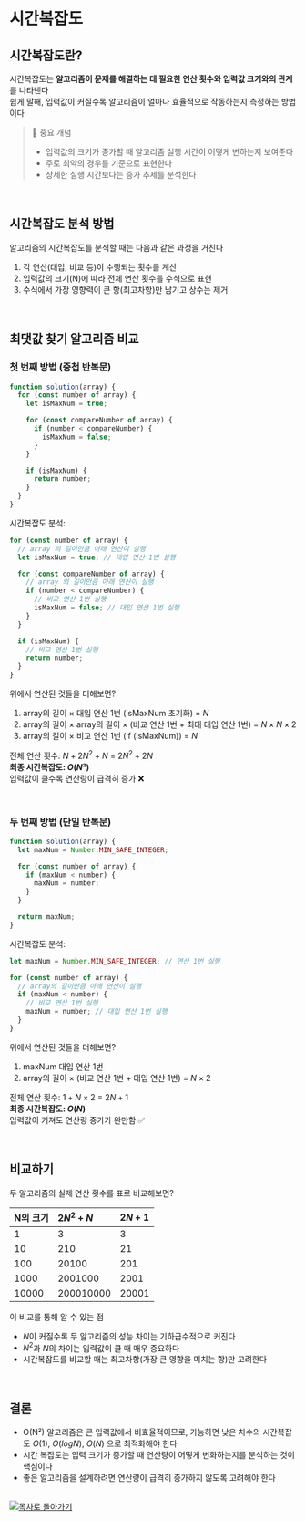 # 시간복잡도

## 시간복잡도란?

시간복잡도는 **알고리즘이 문제를 해결하는 데 필요한 연산 횟수와 입력값 크기와의 관계**를 나타낸다
<br />
쉽게 말해, 입력값이 커질수록 알고리즘이 얼마나 효율적으로 작동하는지 측정하는 방법이다

> 🧐 중요 개념
>
> - 입력값의 크기가 증가할 때 알고리즘 실행 시간이 어떻게 변하는지 보여준다
> - 주로 최악의 경우를 기준으로 표현한다
> - 상세한 실행 시간보다는 증가 추세를 분석한다

<br />

## 시간복잡도 분석 방법

알고리즘의 시간복잡도를 분석할 때는 다음과 같은 과정을 거친다

1. 각 연산(대입, 비교 등)이 수행되는 횟수를 계산
1. 입력값의 크기(N)에 따라 전체 연산 횟수를 수식으로 표현
1. 수식에서 가장 영향력이 큰 항(최고차항)만 남기고 상수는 제거

<br />

## 최댓값 찾기 알고리즘 비교

### 첫 번째 방법 (중첩 반복문)

```javascript
function solution(array) {
  for (const number of array) {
    let isMaxNum = true;

    for (const compareNumber of array) {
      if (number < compareNumber) {
        isMaxNum = false;
      }
    }

    if (isMaxNum) {
      return number;
    }
  }
}
```

시간복잡도 분석:

```javascript
for (const number of array) {
  // array 의 길이만큼 아래 연산이 실행
  let isMaxNum = true; // 대입 연산 1번 실행

  for (const compareNumber of array) {
    // array 의 길이만큼 아래 연산이 실행
    if (number < compareNumber) {
      // 비교 연산 1번 실행
      isMaxNum = false; // 대입 연산 1번 실행
    }
  }

  if (isMaxNum) {
    // 비교 연산 1번 실행
    return number;
  }
}
```

위에서 연산된 것들을 더해보면?

1. array의 길이 × 대입 연산 1번 (isMaxNum 초기화) = $N$
1. array의 길이 × array의 길이 × (비교 연산 1번 + 최대 대입 연산 1번) = $N × N × 2$
1. array의 길이 × 비교 연산 1번 (if (isMaxNum)) = $N$

전체 연산 횟수: $N + 2N^2 + N$ = $2N^2 + 2N$
<br />
**최종 시간복잡도: $O(N²)$**
<br />
입력값이 클수록 연산량이 급격히 증가 ❌

<br />

### 두 번째 방법 (단일 반복문)

```javascript
function solution(array) {
  let maxNum = Number.MIN_SAFE_INTEGER;

  for (const number of array) {
    if (maxNum < number) {
      maxNum = number;
    }
  }

  return maxNum;
}
```

시간복잡도 분석:

```javascript
let maxNum = Number.MIN_SAFE_INTEGER; // 연산 1번 실행

for (const number of array) {
  // array의 길이만큼 아래 연산이 실행
  if (maxNum < number) {
    // 비교 연산 1번 실행
    maxNum = number; // 대입 연산 1번 실행
  }
}
```

위에서 연산된 것들을 더해보면?

1. maxNum 대입 연산 1번
1. array의 길이 × (비교 연산 1번 + 대입 연산 1번) = $N × 2$

전체 연산 횟수: $1 + N × 2$ = $2N + 1$
<br />
**최종 시간복잡도: $O(N)$**
<br />
입력값이 커져도 연산량 증가가 완만함 ✅

<br />

## 비교하기

두 알고리즘의 실제 연산 횟수를 표로 비교해보면?

| N의 크기 | $2N^2 + N$ | $2N + 1$ |
| :------- | :--------- | :------- |
| 1        | 3          | 3        |
| 10       | 210        | 21       |
| 100      | 20100      | 201      |
| 1000     | 2001000    | 2001     |
| 10000    | 200010000  | 20001    |

이 비교를 통해 알 수 있는 점

- $N$이 커질수록 두 알고리즘의 성능 차이는 기하급수적으로 커진다
- $N^2$과 $N$의 차이는 입력값이 클 때 매우 중요하다
- 시간복잡도를 비교할 때는 최고차항(가장 큰 영향을 미치는 항)만 고려한다

<br />

## 결론

- O(N²) 알고리즘은 큰 입력값에서 비효율적이므로, 가능하면 낮은 차수의 시간복잡도 $O(1)$, $O(log N)$, $O(N)$ 으로 최적화해야 한다
- 시간 복잡도는 입력 크기가 증가할 때 연산량이 어떻게 변화하는지를 분석하는 것이 핵심이다
- 좋은 알고리즘을 설계하려면 연산량이 급격히 증가하지 않도록 고려해야 한다

<br />

<a href="https://github.com/chan9yu/codingtest-essential">
  <img src="https://img.shields.io/badge/📖-목차로&nbsp;돌아가기-blue" alt="목차로 돌아가기">
</a>